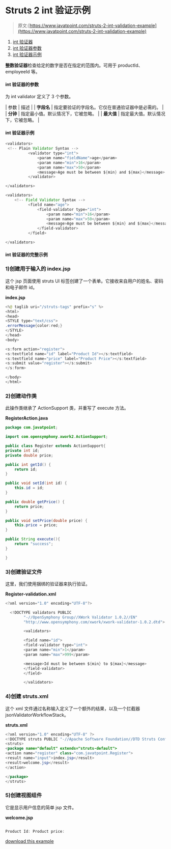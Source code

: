 # Struts 2 int 验证示例

> 原文:[https://www.javatpoint.com/struts-2-int-validation-example](https://www.javatpoint.com/struts-2-int-validation-example)

1.  [int 验证器](#)
2.  [int 验证器参数](#)
3.  [int 验证器示例](#)

**整数验证器**检查给定的数字是否在指定的范围内。可用于 productId、employeeId 等。

#### int 验证器的参数

为 int validator 定义了 3 个参数。

| 参数 | 描述 |
| **字段名** | 指定要验证的字段名。它仅在普通验证器中是必需的。 |
| **分钟** | 指定最小值。默认情况下，它被忽略。 |
| **最大值** | 指定最大值。默认情况下，它被忽略。 |

#### int 验证器示例

```java
<validators>
 <!-- Plain Validator Syntax -->
          <validator type="int">
              <param name="fieldName">age</param>
              <param name="min">16</param>
              <param name="max">50</param>
              <message>Age must be between ${min} and ${max}</message>
          </validator>

</validators>

```

```java
<validators>
    <!-- Field Validator Syntax -->
          <field name="age">
              <field-validator type="int">
                  <param name="min">16</param>
                  <param name="max">50</param>
                  <message>Age must be between ${min} and ${max}</message>
              </field-validator>
          </field>

</validators>

```

#### int 验证器的完整示例

### 1)创建用于输入的 index.jsp

这个 jsp 页面使用 struts UI 标签创建了一个表单。它接收来自用户的姓名、密码和电子邮件 id。

**index.jsp**

```java
<%@ taglib uri="/struts-tags" prefix="s" %>
<html>
<head>
<STYLE type="text/css">
.errorMessage{color:red;}
</STYLE>
</head>
<body>

<s:form action="register">
<s:textfield name="id" label="Product Id"></s:textfield>
<s:textfield name="price" label="Product Price"></s:textfield>
<s:submit value="register"></s:submit>
</s:form>

</body>
</html>

```

### 2)创建动作类

此操作类继承了 ActionSupport 类，并重写了 execute 方法。

**RegisterAction.java**

```java
package com.javatpoint;

import com.opensymphony.xwork2.ActionSupport;

public class Register extends ActionSupport{
private int id;
private double price;

public int getId() {
	return id;
}

public void setId(int id) {
	this.id = id;
}

public double getPrice() {
	return price;
}

public void setPrice(double price) {
	this.price = price;
}

public String execute(){
	return "success";
}

}

```

### 3)创建验证文件

这里，我们使用捆绑的验证器来执行验证。

**Register-validation.xml**

```java
<?xml version="1.0" encoding="UTF-8"?>

  <!DOCTYPE validators PUBLIC 
  		"-//OpenSymphony Group//XWork Validator 1.0.2//EN" 
  		"http://www.opensymphony.com/xwork/xwork-validator-1.0.2.dtd">

  		<validators>

  		<field name="id">
  		<field-validator type="int">
  		<param name="min">1</param>
  		<param name="max">999</param>

  		<message>Id must be between ${min} to ${max}</message>
  		</field-validator>
  		</field>

  		</validators>

```

### 4)创建 struts.xml

这个 xml 文件通过名称输入定义了一个额外的结果，以及一个拦截器 jsonValidatorWorkflowStack。

**struts.xml**

```java
<?xml version="1.0" encoding="UTF-8" ?>
<!DOCTYPE struts PUBLIC "-//Apache Software Foundation//DTD Struts Configuration 2.1//EN" "http://struts.apache.org/dtds/struts-2.1.dtd">
<struts>
<package name="default" extends="struts-default">
<action name="register" class="com.javatpoint.Register">
<result name="input">index.jsp</result>
<result>welcome.jsp</result>
</action>

</package>
</struts>    

```

### 5)创建视图组件

它是显示用户信息的简单 jsp 文件。

**welcome.jsp**

```java

Product Id: Product price:
```

[download this example](https://static.javatpoint.com/src/st/ajaxvalidation.zip)